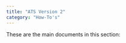 ```yaml
---
title: "ATS Version 2"
category: "How-To's"
---
```


These are the main documents in this section:

